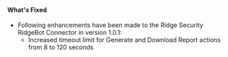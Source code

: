 #### What's Fixed
- Following enhancements have been made to the Ridge Security RidgeBot Connector in version 1.0.1:
   - Increased timeout limit for Generate and Download Report actions from 8 to 120 seconds
